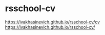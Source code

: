 # rsschool-cv
https://ivakhasinevich.github.io/rsschool-cv/cv
https://ivakhasinevich.github.io/rsschool-cv/